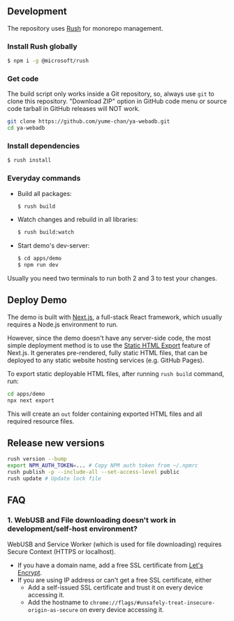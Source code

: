 ## Development

The repository uses [Rush](https://rushjs.io/) for monorepo management.

### Install Rush globally

```sh
$ npm i -g @microsoft/rush
```

### Get code

The build script only works inside a Git repository, so, always use `git` to clone this repository. "Download ZIP" option in GitHub code menu or source code tarball in GitHub releases will NOT work.

```sh
git clone https://github.com/yume-chan/ya-webadb.git
cd ya-webadb
```

### Install dependencies

```sh
$ rush install
```

### Everyday commands

-   Build all packages:

    ```sh
    $ rush build
    ```

-   Watch changes and rebuild in all libraries:

    ```sh
    $ rush build:watch
    ```

-   Start demo's dev-server:

    ```sh
    $ cd apps/demo
    $ npm run dev
    ```

Usually you need two terminals to run both 2 and 3 to test your changes.

## Deploy Demo

The demo is built with [Next.js](https://nextjs.org/), a full-stack React framework, which usually requires a Node.js environment to run.

However, since the demo doesn't have any server-side code, the most simple deployment method is to use the [Static HTML Export](https://nextjs.org/docs/advanced-features/static-html-export) feature of Next.js. It generates pre-rendered, fully static HTML files, that can be deployed to any static website hosting services (e.g. GitHub Pages).

To export static deployable HTML files, after running `rush build` command, run:

```sh
cd apps/demo
npx next export
```

This will create an `out` folder containing exported HTML files and all required resource files.

## Release new versions

```sh
rush version --bump
export NPM_AUTH_TOKEN=... # Copy NPM auth token from ~/.npmrc
rush publish -p --include-all --set-access-level public
rush update # Update lock file
```

## FAQ

### 1. WebUSB and File downloading doesn't work in development/self-host environment?

WebUSB and Service Worker (which is used for file downloading) requires Secure Context (HTTPS or localhost).

-   If you have a domain name, add a free SSL certificate from [Let's Encrypt](https://letsencrypt.org/).
-   If you are using IP address or can't get a free SSL certificate, either
    -   Add a self-issued SSL certificate and trust it on every device accessing it.
    -   Add the hostname to `chrome://flags/#unsafely-treat-insecure-origin-as-secure` on every device accessing it.
